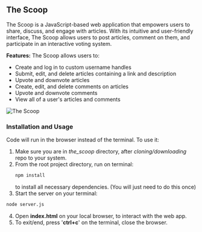 ## The Scoop
<!-- Project Description -->
The Scoop is a JavaScript-based web application that empowers users to share, discuss, and engage with articles. With its intuitive and user-friendly interface, The Scoop allows users to post articles, comment on them, and participate in an interactive voting system.

**Features:**
The Scoop allows users to:
- Create and log in to custom username handles
- Submit, edit, and delete articles containing a link and description
- Upvote and downvote articles
- Create, edit, and delete comments on articles
- Upvote and downvote comments
- View all of a user's articles and comments

<!-- Image GIF of project -->
![The Scoop](the_scoop/gifsjs_thescoop.gif)

### Installation and Usage
<!-- How to install and run the project? -->
Code will run in the browser instead of the terminal. To use it:
1. Make sure you are in *the_scoop* directory, after *cloning/downloading* repo to your system.
2. From the root project directory, run on terminal:
    ```bash
    npm install
    ```
    to install all necessary dependencies. (You will just need to do this once)
3. Start the server on your terminal:
  ```bash
  node server.js
  ```
4. Open **index.html** on your local browser, to interact with the web app.
5. To exit/end, press '**ctrl+c**' on the terminal, close the browser.
